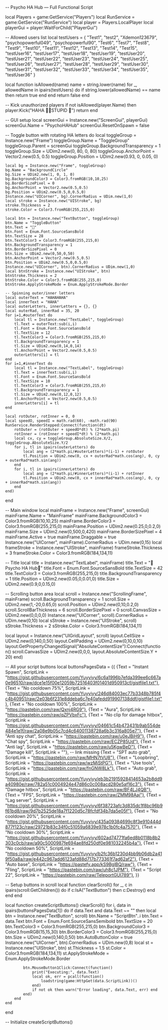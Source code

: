 -- Psycho HA Hub — Full Functional Script

local Players = game:GetService("Players")
local RunService = game:GetService("RunService")
local player = Players.LocalPlayer
local playerGui = player:WaitForChild("PlayerGui")

-- Allowed users list
local testUsers = {
    "Test1", "test2", "Xdemon123679", "psychopowerful049", "psychopowerful90",
    "Test6", "Test7", "Test8", "Test9", "Test10",
    "Test11", "Test12", "Test13", "Test14", "Test15",
    "testUser16", "testUser17", "testUser18", "testUser19", "testUser20",
    "testUser21", "testUser22", "testUser23", "testUser24", "testUser25",
    "testUser26", "testUser27", "testUser28", "testUser29", "testUser30",
    "testUser31", "testUser32", "testUser33", "testUser34", "testUser35",
    "testUser36"
}

local function isAllowed(name)
    name = string.lower(name)
    for _, allowedName in ipairs(testUsers) do
        if string.lower(allowedName) == name then
            return true
        end
    end
    return false
end

-- Kick unauthorized players
if not isAllowed(player.Name) then
    player:Kick("HAHA 🖕🖕STUPID 🤣")
    return
end

-- GUI setup
local screenGui = Instance.new("ScreenGui", playerGui)
screenGui.Name = "PsychoHAHub"
screenGui.ResetOnSpawn = false

-- Toggle button with rotating HA letters
do
    local toggleGroup = Instance.new("Frame")
    toggleGroup.Name = "ToggleGroup"
    toggleGroup.Parent = screenGui
    toggleGroup.BackgroundTransparency = 1
    toggleGroup.Size = UDim2.new(0, 80, 0, 80)
    toggleGroup.AnchorPoint = Vector2.new(0.5, 0.5)
    toggleGroup.Position = UDim2.new(0.93, 0, 0.05, 0)

    local bg = Instance.new("Frame", toggleGroup)
    bg.Name = "BackgroundCircle"
    bg.Size = UDim2.new(1, 0, 1, 0)
    bg.BackgroundColor3 = Color3.fromRGB(10,10,25)
    bg.BorderSizePixel = 0
    bg.AnchorPoint = Vector2.new(0.5,0.5)
    bg.Position = UDim2.new(0.5,0,0.5,0)
    Instance.new("UICorner", bg).CornerRadius = UDim.new(1,0)
    local stroke = Instance.new("UIStroke", bg)
    stroke.Thickness = 2
    stroke.Color = Color3.fromRGB(255,215,0)

    local btn = Instance.new("TextButton", toggleGroup)
    btn.Name = "ToggleButton"
    btn.Text = "🤣"
    btn.Font = Enum.Font.SourceSansBold
    btn.TextSize = 28
    btn.TextColor3 = Color3.fromRGB(255,215,0)
    btn.BackgroundTransparency = 1
    btn.BorderSizePixel = 0
    btn.Size = UDim2.new(0,50,0,50)
    btn.AnchorPoint = Vector2.new(0.5,0.5)
    btn.Position = UDim2.new(0.5,0,0.5,0)
    Instance.new("UICorner", btn).CornerRadius = UDim.new(1,0)
    local btnStroke = Instance.new("UIStroke", btn)
    btnStroke.Thickness = 2
    btnStroke.Color = Color3.fromRGB(255,215,0)
    btnStroke.ApplyStrokeMode = Enum.ApplyStrokeMode.Border

    -- Spinning outer/inner letters
    local outerText = "HAHAHAHA"
    local innerText = "HAHA"
    local outerLetters, innerLetters = {}, {}
    local outerRad, innerRad = 35, 20
    for i=1,#outerText do
        local tl = Instance.new("TextLabel", toggleGroup)
        tl.Text = outerText:sub(i,i)
        tl.Font = Enum.Font.SourceSansBold
        tl.TextSize = 12
        tl.TextColor3 = Color3.fromRGB(255,215,0)
        tl.BackgroundTransparency = 1
        tl.Size = UDim2.new(0,14,0,14)
        tl.AnchorPoint = Vector2.new(0.5,0.5)
        outerLetters[i] = tl
    end
    for i=1,#innerText do
        local tl = Instance.new("TextLabel", toggleGroup)
        tl.Text = innerText:sub(i,i)
        tl.Font = Enum.Font.SourceSansBold
        tl.TextSize = 10
        tl.TextColor3 = Color3.fromRGB(255,215,0)
        tl.BackgroundTransparency = 1
        tl.Size = UDim2.new(0,12,0,12)
        tl.AnchorPoint = Vector2.new(0.5,0.5)
        innerLetters[i] = tl
    end

    local rotOuter, rotInner = 0, 0
    local speedO, speedI = math.rad(60), -math.rad(90)
    RunService.RenderStepped:Connect(function(dt)
        rotOuter = (rotOuter + speedO*dt) % (2*math.pi)
        rotInner = (rotInner + speedI*dt) % (2*math.pi)
        local cx, cy = toggleGroup.AbsoluteSize.X/2, toggleGroup.AbsoluteSize.Y/2
        for i, tl in ipairs(outerLetters) do
            local ang = (2*math.pi/#outerLetters)*(i-1) + rotOuter
            tl.Position = UDim2.new(0, cx + outerRad*math.cos(ang), 0, cy + outerRad*math.sin(ang))
        end
        for i, tl in ipairs(innerLetters) do
            local ang = (2*math.pi/#innerLetters)*(i-1) + rotInner
            tl.Position = UDim2.new(0, cx + innerRad*math.cos(ang), 0, cy + innerRad*math.sin(ang))
        end
    end)
end

-- Main window
local mainFrame = Instance.new("Frame", screenGui)
mainFrame.Name = "MainFrame"
mainFrame.BackgroundColor3 = Color3.fromRGB(10,10,25)
mainFrame.BorderColor3 = Color3.fromRGB(255,215,0)
mainFrame.Position = UDim2.new(0.25,0,0.2,0)
mainFrame.Size = UDim2.new(0,500,0,420)
mainFrame.BorderSizePixel = 4
mainFrame.Active = true
mainFrame.Draggable = true
Instance.new("UICorner", mainFrame).CornerRadius = UDim.new(0,15)
local frameStroke = Instance.new("UIStroke", mainFrame)
frameStroke.Thickness = 3
frameStroke.Color = Color3.fromRGB(184,134,11)

-- Title
local title = Instance.new("TextLabel", mainFrame)
title.Text = "🤣Psycho HA Hub🤣"
title.Font = Enum.Font.SourceSansBold
title.TextSize = 42
title.TextColor3 = Color3.fromRGB(255,215,0)
title.BackgroundTransparency = 1
title.Position = UDim2.new(0.05,0,0.01,0)
title.Size = UDim2.new(0.9,0,0.15,0)

-- Scrolling button area
local scroll = Instance.new("ScrollingFrame", mainFrame)
scroll.BackgroundTransparency = 1
scroll.Size = UDim2.new(1,-20,0.65,0)
scroll.Position = UDim2.new(0,10,0.2,0)
scroll.ScrollBarThickness = 6
scroll.BorderSizePixel = 0
scroll.CanvasSize = UDim2.new(0,0,0,0)
Instance.new("UICorner", scroll).CornerRadius = UDim.new(0,10)
local sStroke = Instance.new("UIStroke", scroll)
sStroke.Thickness = 2
sStroke.Color = Color3.fromRGB(184,134,11)

local layout = Instance.new("UIGridLayout", scroll)
layout.CellSize = UDim2.new(0,140,0,50)
layout.CellPadding = UDim2.new(0,10,0,10)
layout:GetPropertyChangedSignal("AbsoluteContentSize"):Connect(function()
    scroll.CanvasSize = UDim2.new(0,0,0, layout.AbsoluteContentSize.Y + 20)
end)

-- All your script buttons
local buttonsPagesData = {{
    {Text = "Instant Spawn", ScriptLink = "https://gist.githubusercontent.com/Yuyyiyy/6c6a1996b7efda399ee6c667a0e96510/raw/dce1e15f00e12059b72516403f01401d950913cf/gistfile1.txt"},
    {Text = "No cooldown 75%", ScriptLink = "https://gist.githubusercontent.com/Yuyyiyy/246d84003ec77b3348b785f4c4b40951/raw/2e03b6f231e8ddeba6c7e40afedd919907138ddf/gistfile1.txt"},
    {Text = "No cooldown 100%", ScriptLink = "https://pastebin.com/raw/Qxnj4RG9"},
    {Text = "Aura", ScriptLink = "https://pastebin.com/raw/qZPVbxFc"},
    {Text = "No clip for damage hitbox", ScriptLink = "https://gist.githubusercontent.com/Yuyyiyy/04661c54b473431b9ab554de484e1e1f/raw/2a08e9b05c7cd4c64001138728a6b3c316a805e7"},
    {Text = "Anti spy chat", ScriptLink = "https://pastebin.com/raw/u0eJBiH9"},
    {Text = "Chat spy", ScriptLink = "https://pastebin.com/raw/ECZP85Ud"},
    {Text = "Anti lag", ScriptLink = "https://pastebin.com/raw/u5KgwBeD"},
    {Text = "Damage kill", ScriptLink = ""}, -- link missing
    {Text = "SPT auto grab", ScriptLink = "https://pastebin.com/raw/MHN7tVU8"},
    {Text = "Loopbring", ScriptLink = "https://pastebin.com/raw/wzMiStPG"},
    {Text = "Use tools", ScriptLink = "https://pastebin.com/raw/fnGNW8Lk"},
    {Text = "Auto grab", ScriptLink = "https://gist.githubusercontent.com/Yuyyiyy/eb3b21915928414653a2b8dd9a40980e/raw/782a51c0004924e47d86c0c008acd280e5af16c3"},
    {Text = "Damage hitbox", ScriptLink = "https://pastebin.com/raw/BF4LJ4QB"},
    {Text = "FPS", ScriptLink = "https://pastebin.com/raw/ZMM98Aaj"},
    {Text = "Lag server", ScriptLink = "https://gist.githubusercontent.com/Yuyyiyy/6f38723afc3d835dc1f8bc96b9f61bd8/raw/9d7b2525de18a7f1220d5c78fcfdf34b7da5e05f"},
    {Text = "No cooldown 20%", ScriptLink = "https://gist.githubusercontent.com/Yuyyiyy/435a09384699c8f3e910444d877f123c/raw/29721b83c34f0c51059a6839e978c1b0fc4a7570"},
    {Text = "No cooldown 30%", ScriptLink = "https://gist.githubusercontent.com/Yuyyiyy/602ad74771fa6ed8b0118b8b2303c0cb/raw/a90c5000987fe694ae8fd250df0e981032245b4a"},
    {Text = "No cooldown 50%", ScriptLink = "https://gist.githubusercontent.com/Yuyyiyy/b2fc36b1230d4bb9b06db2a419f50a8a/raw/e442c967add6123afd88d717b773361f7ad62af2"},
    {Text = "Auto base", ScriptLink = "https://pastefy.app/kS9BglBQ/raw"},
    {Text = "Fling", ScriptLink = "https://pastebin.com/raw/uh8c1JPM"},
    {Text = "Script 22", ScriptLink = "https://pastebin.com/raw/TeleportGUI789"},
}}

-- Setup buttons in scroll
local function clearScroll()
    for _, c in ipairs(scroll:GetChildren()) do
        if c:IsA("TextButton") then
            c:Destroy()
        end
    end
end

local function createScriptButtons()
    clearScroll()
    for i, data in ipairs(buttonsPagesData[1]) do
        if data.Text and data.Text ~= "" then
            local btn = Instance.new("TextButton", scroll)
            btn.Name = "ScriptBtn"..i
            btn.Text = data.Text
            btn.Font = Enum.Font.SourceSansSemibold
            btn.TextSize = 20
            btn.TextColor3 = Color3.fromRGB(255,215,0)
            btn.BackgroundColor3 = Color3.fromRGB(15,15,30)
            btn.BorderColor3 = Color3.fromRGB(255,215,0)
            btn.Size = UDim2.new(0,140,0,50)
            btn.AutoButtonColor = true
            Instance.new("UICorner", btn).CornerRadius = UDim.new(0,8)
            local st = Instance.new("UIStroke", btn)
            st.Thickness = 1.5
            st.Color = Color3.fromRGB(184,134,11)
            st.ApplyStrokeMode = Enum.ApplyStrokeMode.Border

            btn.MouseButton1Click:Connect(function()
                print("Executing:", data.Text)
                local ok, err = pcall(function()
                    loadstring(game:HttpGet(data.ScriptLink))()
                end)
                if not ok then warn("Error loading", data.Text, err) end
            end)
        end
    end
end

-- Initialize
createScriptButtons()
